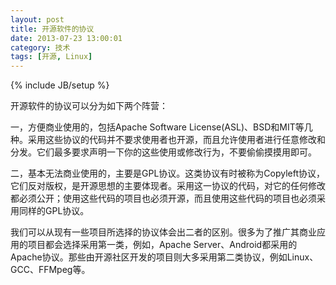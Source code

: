 ```yaml
---
layout: post
title: 开源软件的协议
date: 2013-07-23 13:00:01
category: 技术
tags: [开源, Linux]
---
```

{% include JB/setup %}

开源软件的协议可以分为如下两个阵营：

<!--more-->

一，方便商业使用的，包括Apache Software License(ASL)、BSD和MIT等几种。采用这些协议的代码并不要求使用者也开源，而且允许使用者进行任意修改和分发。它们最多要求声明一下你的这些使用或修改行为，不要偷偷摸摸用即可。

二，基本无法商业使用的，主要是GPL协议。这类协议有时被称为Copyleft协议，它们反对版权，是开源思想的主要体现者。采用这一协议的代码，对它的任何修改都必须公开；使用这些代码的项目也必须开源，而且使用这些代码的项目也必须采用同样的GPL协议。

我们可以从现有一些项目所选择的协议体会出二者的区别。很多为了推广其商业应用的项目都会选择采用第一类，例如，Apache Server、Android都采用的Apache协议。那些由开源社区开发的项目则大多采用第二类协议，例如Linux、GCC、FFMpeg等。

